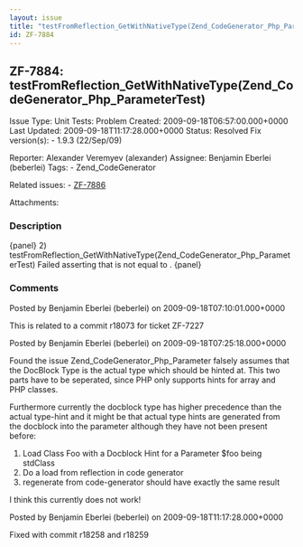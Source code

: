 ```yaml
---
layout: issue
title: "testFromReflection_GetWithNativeType(Zend_CodeGenerator_Php_ParameterTest)"
id: ZF-7884
---
```


ZF-7884: testFromReflection\_GetWithNativeType(Zend\_CodeGenerator\_Php\_ParameterTest)
---------------------------------------------------------------------------------------

 Issue Type: Unit Tests: Problem Created: 2009-09-18T06:57:00.000+0000 Last Updated: 2009-09-18T11:17:28.000+0000 Status: Resolved Fix version(s): - 1.9.3 (22/Sep/09)
 
 Reporter:  Alexander Veremyev (alexander)  Assignee:  Benjamin Eberlei (beberlei)  Tags: - Zend\_CodeGenerator
 
 Related issues: - [ZF-7886](/issues/browse/ZF-7886)
 
 Attachments: 
### Description

{panel} 2) testFromReflection\_GetWithNativeType(Zend\_CodeGenerator\_Php\_ParameterTest) Failed asserting that is not equal to . {panel}

 

 

### Comments

Posted by Benjamin Eberlei (beberlei) on 2009-09-18T07:10:01.000+0000

This is related to a commit r18073 for ticket ZF-7227

 

 

Posted by Benjamin Eberlei (beberlei) on 2009-09-18T07:25:18.000+0000

Found the issue Zend\_CodeGenerator\_Php\_Parameter falsely assumes that the DocBlock Type is the actual type which should be hinted at. This two parts have to be seperated, since PHP only supports hints for array and PHP classes.

Furthermore currently the docblock type has higher precedence than the actual type-hint and it might be that actual type hints are generated from the docblock into the parameter although they have not been present before:

1. Load Class Foo with a Docblock Hint for a Parameter $foo being stdClass
2. Do a load from reflection in code generator
3. regenerate from code-generator should have exactly the same result

I think this currently does not work!

 

 

Posted by Benjamin Eberlei (beberlei) on 2009-09-18T11:17:28.000+0000

Fixed with commit r18258 and r18259

 

 